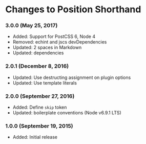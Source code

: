 # Changes to Position Shorthand

### 3.0.0 (May 25, 2017)

- Added: Support for PostCSS 6, Node 4
- Removed: echint and jscs devDependencies
- Updated: 2 spaces in Markdown
- Updated: dependencies

### 2.0.1 (December 8, 2016)

- Updated: Use destructing assignment on plugin options
- Updated: Use template literals

### 2.0.0 (September 27, 2016)

- Added: Define `skip` token
- Updated: boilerplate conventions (Node v6.9.1 LTS)

### 1.0.0 (September 19, 2015)

- Added: Initial release
